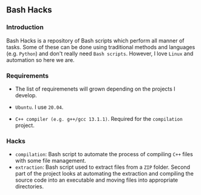 ## Bash Hacks

### Introduction

Bash Hacks is a repository of Bash scripts which perform all manner of tasks.
Some of these can be done using traditional methods and languages (e.g. `Python`) and don't really need `Bash scripts`.
However, I love `Linux` and automation so here we are. 

### Requirements

- The list of requiremenets will grown depending on the projects I develop.

- `Ubuntu`. I use `20.04`.
- `C++ compiler (e.g. g++/gcc 13.1.1)`. Required for the `compilation` project. 
 
### Hacks

- `compilation`: Bash script to automate the process of compiling `C++` files with some file management.
- `extraction`: Bash script used to extract files from a `ZIP` folder. Second part of the project looks at automating the extraction and compiling the source code into an executable and moving files into appropriate directories.

